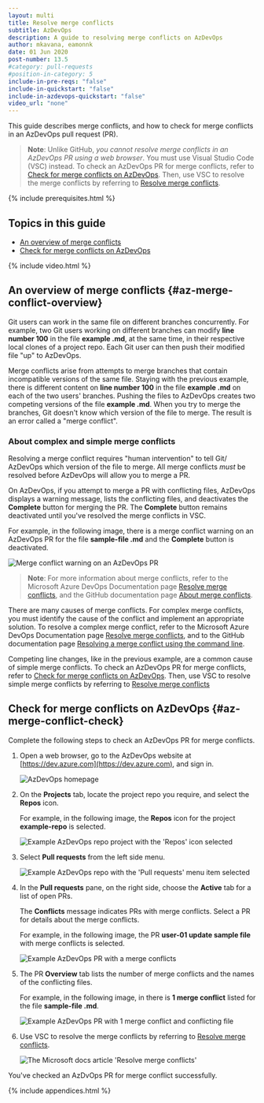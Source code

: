 ```yaml
---
layout: multi
title: Resolve merge conflicts
subtitle: AzDevOps
description: A guide to resolving merge conflicts on AzDevOps
author: mkavana, eamonnk
date: 01 Jun 2020
post-number: 13.5
#category: pull-requests
#position-in-category: 5
include-in-pre-reqs: "false"
include-in-quickstart: "false"
include-in-azdevops-quickstart: "false"
video_url: "none"
---
```


This guide describes merge conflicts, and how to check for merge conflicts in an AzDevOps pull request (PR).

> **Note**: Unlike GitHub, *you cannot resolve merge conflicts in an AzDevOps PR using a web browser*. You must use Visual Studio Code (VSC) instead. To check an AzDevOps PR for merge conflicts, refer to [Check for merge conflicts on AzDevOps](#az-merge-conflict-check). Then, use VSC to resolve the merge conflicts by referring to [Resolve merge conflicts](https://docs.microsoft.com/azure/devops/repos/git/merging?view=azure-devops&tabs=visual-studio#resolve-merge-conflicts-1).
>

{% include prerequisites.html %}

## Topics in this guide

- [An overview of merge conflicts](#az-merge-conflict-overview)
- [Check for merge conflicts on AzDevOps](#az-merge-conflict-check)

{% include video.html %}

## An overview of merge conflicts {#az-merge-conflict-overview}

Git users can work in the same file on different branches concurrently. For example, two Git users working on different branches can modify **line number 100** in the file **example \.md**, at the same time, in their respective local clones of a project repo. Each Git user can then push their modified file "up" to AzDevOps.

Merge conflicts arise from attempts to merge branches that contain incompatible versions of the same file. Staying with the previous example, there is different content on **line number 100** in the file **example \.md** on each of the two users' branches. Pushing the files to AzDevOps creates two competing versions of the file  **example \.md**. When you try to merge the branches, Git doesn't know which version of the file to merge. The result is an error called a "merge conflict".

### About complex and simple merge conflicts

Resolving a merge conflict requires "human intervention" to tell Git/ AzDevOps which version of the file to merge. All merge conflicts *must* be resolved before AzDevOps will allow you to merge a PR.

On AzDevOps, if you attempt to merge a PR with conflicting files, AzDevOps displays a warning message, lists the conflicting files, and deactivates the **Complete** button for merging the PR. The **Complete** button remains deactivated until you've resolved the merge conflicts in VSC.

For example, in the following image, there is a merge conflict warning on an AzDevOps PR for the file **sample-file \.md** and the **Complete** button is deactivated.

![Merge conflict warning on an AzDevOps PR](../assets/images/13-pull-requests/conflicts/azdev/az-pr-conflict-01-001.png)

> **Note**: For more information about merge conflicts, refer to the Microsoft Azure DevOps Documentation page [Resolve merge conflicts](https://docs.microsoft.com/azure/devops/repos/git/merging?view=azure-devops&tabs=visual-studio), and the GitHub documentation page [About merge conflicts](https://docs.github.com/github/collaborating-with-issues-and-pull-requests/about-merge-conflicts).
>

There are many causes of merge conflicts. For complex merge conflicts, you must identify the cause of the conflict and implement an appropriate solution. To resolve a complex merge conflict, refer to the Microsoft Azure DevOps Documentation page [Resolve merge conflicts](https://docs.microsoft.com/azure/devops/repos/git/merging?view=azure-devops&tabs=command-line#resolve-merge-conflicts-1), and to the GitHub documentation page [Resolving a merge conflict using the command line](https://docs.github.com/github/collaborating-with-issues-and-pull-requests/resolving-a-merge-conflict-using-the-command-line).

Competing line changes, like in the previous example, are a common cause of simple merge conflicts. To check an AzDevOps PR for merge conflicts, refer to [Check for merge conflicts on AzDevOps](#az-merge-conflict-check). Then, use VSC to resolve simple merge conflicts by referring to [Resolve merge conflicts](https://docs.microsoft.com/azure/devops/repos/git/merging?view=azure-devops&tabs=visual-studio#resolve-merge-conflicts-1)

## Check for merge conflicts on AzDevOps {#az-merge-conflict-check}

Complete the following steps to check an AzDevOps PR for merge conflicts.

1. Open a web browser, go to the AzDevOps website at [https://dev.azure.com](https://dev.azure.com), and sign in.

    ![AzDevOps homepage](../assets/images/13-pull-requests/conflicts/azdev/az-pr-conflict-02-001.png)

2. On the **Projects** tab, locate the project repo you require, and select the **Repos** icon.

    For example, in the following image, the **Repos** icon for the project **example-repo** is selected.

    ![Example AzDevOps repo project with the 'Repos' icon selected](../assets/images/13-pull-requests/conflicts/azdev/az-pr-conflict-02-002.png)

3. Select **Pull requests** from the left side menu.

    ![Example AzDevOps repo with the 'Pull requests' menu item selected](../assets/images/13-pull-requests/conflicts/azdev/az-pr-conflict-02-003.png)

4. In the **Pull requests** pane, on the right side, choose the **Active** tab for a list of open PRs.

    The **Conflicts** message indicates PRs with merge conflicts. Select a PR for details about the merge conflicts.

    For example, in the following image, the PR **user-01 update sample file** with merge conflicts is selected.

    ![Example AzDevOps PR with a merge conflicts](../assets/images/13-pull-requests/conflicts/azdev/az-pr-conflict-02-004.png)

5. The PR **Overview** tab lists the number of merge conflicts and the names of the conflicting files.

    For example, in the following image, in there is **1 merge conflict** listed for the file **sample-file \.md**.

    ![Example AzDevOps PR with 1 merge conflict and conflicting file](../assets/images/13-pull-requests/conflicts/azdev/az-pr-conflict-02-005.png)

6. Use VSC to resolve the merge conflicts by referring to [Resolve merge conflicts](https://docs.microsoft.com/azure/devops/repos/git/merging?view=azure-devops&tabs=visual-studio#resolve-merge-conflicts-1).

    ![The Microsoft docs article 'Resolve merge conflicts'](../assets/images/13-pull-requests/conflicts/azdev/az-pr-conflict-02-006.png)

You've checked an AzDvOps PR for merge conflict successfully.

{% include appendices.html %}
